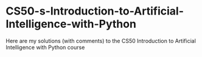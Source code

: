 # CS50-s-Introduction-to-Artificial-Intelligence-with-Python
Here are my solutions (with comments) to the CS50 Introduction to Artificial Intelligence with Python course
